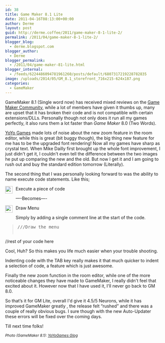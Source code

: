 ```yaml
---
id: 38
title: Game Maker 8.1 Lite
date: 2011-04-16T08:13:00+00:00
author: Derme
layout: post
guid: http://derme.coffee/2011/game-maker-8-1-lite-2/
permalink: /2011/04/game-maker-8-1-lite-2/
blogger_blog:
  - derme.blogspot.com
blogger_author:
  - Derme
blogger_permalink:
  - /2011/04/game-maker-81-lite.html
blogger_internal:
  - /feeds/6224486094781961260/posts/default/6807317219228782835
image: /uploads/2014/05/GM_8.1_storefront_716x215-624x187.png
categories:
  - GameMaker
---
```

GameMaker 8.1 (Single word now) has received mixed reviews on the [Game Maker Community](http://gmc.yoyogames.com/), while a lot of members have given it thumbs up, many are upset that it has broken their code and is not compatible with certain extensions/DLLs. Personally though not only does it run all my games perfectly, it also runs them a lot faster than <span style="font-style: italic;">Game Maker</span> 8.0 (Two Words).

[YoYo Games](http://www.yoyogames.com/) made lots of noise about the new zoom feature in the room editor, while this is great (bit buggy though), the big thing new feature for me has to be the upgraded font rendering! Now all my games have sharp as crystal text. When Mike Dailly first brought up the whole font improvement, I just didn't get it, I couldn't even tell the difference between the two images he put up comparing the new and the old. But now I get it and I am going to rush out and buy the standard edition tomorrow (Literally).

<!--more-->

The second thing that I was personally looking forward to was the ability to name execute code statements. Like this;

[<img id="BLOGGER_PHOTO_ID_5596143302416343986" style="cursor: pointer; float: left; height: 24px; margin: 0 10px 10px 0; width: 24px;" src="http://4.bp.blogspot.com/-LQAsvFk98fc/Tal-rxS1I7I/AAAAAAAAABk/n0Q0d1sWwL4/s320/GM069.gif" alt="" border="0" />](http://4.bp.blogspot.com/-LQAsvFk98fc/Tal-rxS1I7I/AAAAAAAAABk/n0Q0d1sWwL4/s1600/GM069.gif)Execute a piece of code

&#8212;-Becomes&#8212;-

[<img id="BLOGGER_PHOTO_ID_5596143302416343986" style="cursor: pointer; float: left; height: 24px; margin: 0 10px 10px 0; width: 24px;" src="http://4.bp.blogspot.com/-LQAsvFk98fc/Tal-rxS1I7I/AAAAAAAAABk/n0Q0d1sWwL4/s320/GM069.gif" alt="" border="0" />](http://4.bp.blogspot.com/-LQAsvFk98fc/Tal-rxS1I7I/AAAAAAAAABk/n0Q0d1sWwL4/s1600/GM069.gif)Draw Menu

Simply by adding a single comment line at the start of the code.

> <pre>///Draw the menu
//rest of your code here</pre>

Cool, Huh? So this makes you life much easier when your trouble shooting.

Indenting code with the TAB key really makes it that much quicker to indent a selection of code, a feature which is just awesome.

Finally the new zoom function in the room editor, while one of the more noticeable changes they have made to GameMaker, I really didn't feel that excited about it. However now that I have used it, I'll never go back to GM 8.0.

So that’s it for GM Lite, overall I'd give it 4.5/5 Neurons, while it has improved GameMaker greatly , the release felt &#8220;rushed&#8221; and there was a couple of really obvious bugs. I sure though with the new Auto-Updater these errors will be fixed over the coming days.

Till next time folks!

<span style="font-size: 85%; font-style: italic;">Photo (GameMaker 8.1): </span>[<span style="font-size: 85%; font-style: italic;">YoYoGames Glog</span>](http://glog.yoyogames.com/)